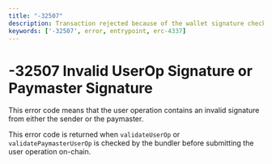 ```yaml
---
title: "-32507" 
description: Transaction rejected because of the wallet signature check failed or paymaster
keywords: ['-32507', error, entrypoint, erc-4337]
---
```


# -32507 Invalid UserOp Signature or Paymaster Signature

This error code means that the user operation contains an invalid signature from either the sender or the paymaster.

This error code is returned when `validateUserOp` or `validatePaymasterUserOp` is checked by the bundler before submitting the user operation on-chain.
